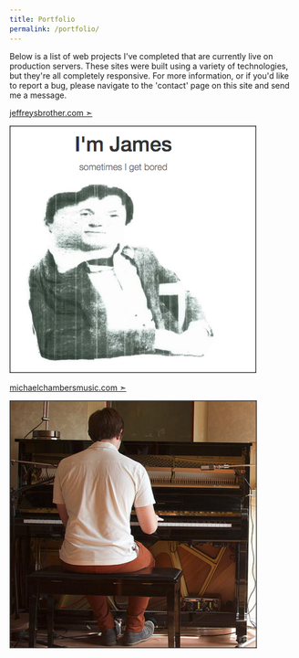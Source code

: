 ```yaml
---
title: Portfolio
permalink: /portfolio/
---
```


Below is a list of web projects I've completed that are currently live on production servers. These sites were built using a variety of technologies, but they're all completely responsive. For more information, or if you'd like to report a bug, please navigate to the 'contact' page on this site and send me a message.

[jeffreysbrother.com &#10147;](http://jeffreysbrother.com/)

[![James Cool's personal site](/img/jb-thumb.png "Personal Site")](http://jeffreysbrother.com/)


[michaelchambersmusic.com &#10147;](http://michaelchambersmusic.com/)

[![Michael Chambers' music composition site](/img/mc-thumb.png "Music Composition Site")](http://michaelchambersmusic.com/)
